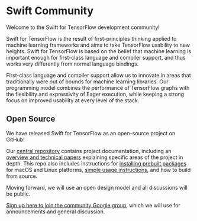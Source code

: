 # Swift Community

Welcome to the Swift for TensorFlow development community!

Swift for TensorFlow is the result of first-principles thinking applied to
machine learning frameworks and aims to take TensorFlow usability to new
heights. Swift for TensorFlow is based on the belief that machine learning is
important enough for first-class language and compiler support, and thus works
very differently from normal language bindings.

First-class language and compiler support allow us to innovate in areas that
traditionally were out of bounds for machine learning libraries. Our programming
model combines the performance of TensorFlow graphs with the flexibility and
expressivity of Eager execution, while keeping a strong focus on improved
usability at every level of the stack.


## Open Source

We have released Swift for TensorFlow as an open-source project on GitHub!

Our [central repository](https://github.com/tensorflow/swift) contains project
documentation, including an 
[overview and technical papers](https://github.com/tensorflow/swift/tree/master/docs)
explaining specific areas of the project in depth. This repo also includes
instructions for [installing prebuilt packages](https://github.com/tensorflow/swift/blob/master/Installation.md)
for macOS and Linux platforms, [simple usage instructions](https://github.com/tensorflow/swift/blob/master/Usage.md),
and how to build from source.

Moving forward, we will use an open design model and all discussions will be
public.

[Sign up here to join the community Google
group](https://groups.google.com/a/tensorflow.org/d/forum/swift), which we will
use for announcements and general discussion.
